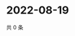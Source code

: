 # 2022-08-19

共 0 条

<!-- BEGIN WEIBO -->
<!-- 最后更新时间 Fri Aug 19 2022 06:16:24 GMT+0800 (China Standard Time) -->

<!-- END WEIBO -->
